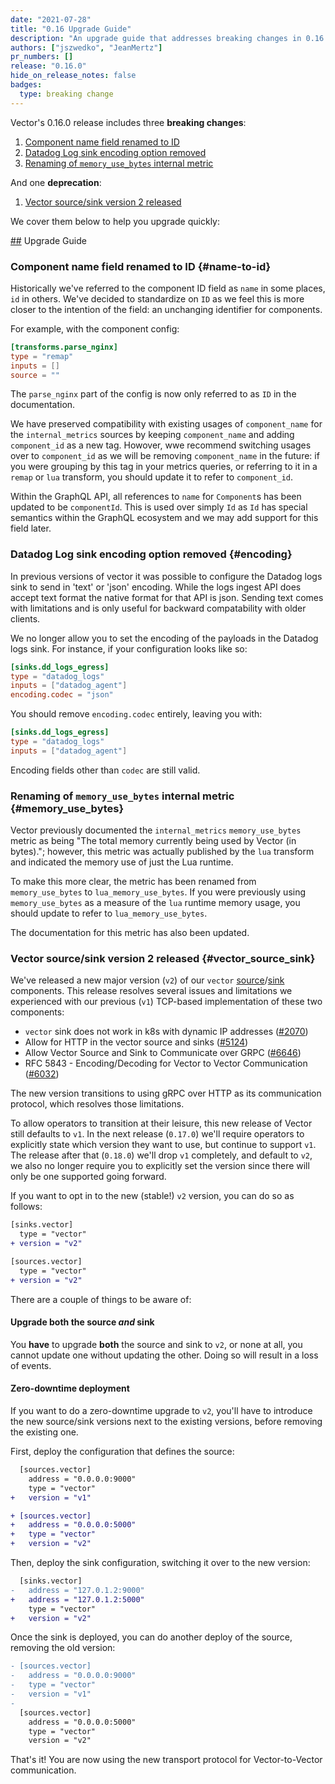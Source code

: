 ```yaml
---
date: "2021-07-28"
title: "0.16 Upgrade Guide"
description: "An upgrade guide that addresses breaking changes in 0.16.0"
authors: ["jszwedko", "JeanMertz"]
pr_numbers: []
release: "0.16.0"
hide_on_release_notes: false
badges:
  type: breaking change
---
```


Vector's 0.16.0 release includes three **breaking changes**:

1. [Component name field renamed to ID](#name-to-id)
1. [Datadog Log sink encoding option removed](#encoding)
1. [Renaming of `memory_use_bytes` internal metric](#memory_use_bytes)

And one **deprecation**:

1. [Vector source/sink version 2 released](#vector_source_sink)

We cover them below to help you upgrade quickly:

[##](##) Upgrade Guide

### Component name field renamed to ID {#name-to-id}

Historically we've referred to the component ID field as `name` in some places, `id` in others. We've decided to
standardize on `ID` as we feel this is more closer to the intention of the field: an unchanging identifier for
components.

For example, with the component config:

```toml
[transforms.parse_nginx]
type = "remap"
inputs = []
source = ""
```

The `parse_nginx` part of the config is now only referred to as `ID` in the documentation.

We have preserved compatibility with existing usages of `component_name` for the `internal_metrics` sources by keeping
`component_name` and adding `component_id` as a new tag. Howover, wwe recommend switching usages over to `component_id`
as we will be removing `component_name` in the future: if you were grouping by this tag in your metrics queries, or
referring to it in a `remap` or `lua` transform, you should update it to refer to `component_id`.

Within the GraphQL API, all references to `name` for `Component`s has been updated to be `componentId`. This is used
over simply `Id` as `Id` has special semantics within the GraphQL ecosystem and we may add support for this field later.

### Datadog Log sink encoding option removed {#encoding}

In previous versions of vector it was possible to configure the Datadog logs
sink to send in 'text' or 'json' encoding. While the logs ingest API does accept
text format the native format for that API is json. Sending text comes with
limitations and is only useful for backward compatability with older clients.

We no longer allow you to set the encoding of the payloads in the Datadog logs
sink. For instance, if your configuration looks like so:

```toml
[sinks.dd_logs_egress]
type = "datadog_logs"
inputs = ["datadog_agent"]
encoding.codec = "json"
```

You should remove `encoding.codec` entirely, leaving you with:

```toml
[sinks.dd_logs_egress]
type = "datadog_logs"
inputs = ["datadog_agent"]
```

Encoding fields other than `codec` are still valid.

### Renaming of `memory_use_bytes` internal metric {#memory_use_bytes}

Vector previously documented the `internal_metrics` `memory_use_bytes` metric as
being "The total memory currently being used by Vector (in bytes)."; however,
this metric was actually published by the `lua` transform and indicated the
memory use of just the Lua runtime.

To make this more clear, the metric has been renamed from `memory_use_bytes` to
`lua_memory_use_bytes`. If you were previously using `memory_use_bytes` as
a measure of the `lua` runtime memory usage, you should update to refer to
`lua_memory_use_bytes`.

The documentation for this metric has also been updated.

### Vector source/sink version 2 released {#vector_source_sink}

We've released a new major version (`v2`) of our `vector` [source][]/[sink][]
components. This release resolves several issues and limitations we experienced
with our previous (`v1`) TCP-based implementation of these two components:

- `vector` sink does not work in k8s with dynamic IP addresses ([#2070][])
- Allow for HTTP in the vector source and sinks ([#5124][])
- Allow Vector Source and Sink to Communicate over GRPC ([#6646][])
- RFC 5843 - Encoding/Decoding for Vector to Vector Communication ([#6032][])

The new version transitions to using gRPC over HTTP as its communication
protocol, which resolves those limitations.

To allow operators to transition at their leisure, this new release of Vector
still defaults to `v1`. In the next release (`0.17.0`) we'll require operators
to explicitly state which version they want to use, but continue to support
`v1`. The release after that (`0.18.0`) we'll drop `v1` completely, and default
to `v2`, we also no longer require you to explicitly set the version since there
will only be one supported going forward.

If you want to opt in to the new (stable!) `v2` version, you can do so as
follows:

```diff
[sinks.vector]
  type = "vector"
+ version = "v2"

[sources.vector]
  type = "vector"
+ version = "v2"
```

There are a couple of things to be aware of:

#### Upgrade both the source _and_ sink

You **have** to upgrade **both** the source and sink to `v2`, or none at all,
you cannot update one without updating the other. Doing so will result in a loss
of events.

#### Zero-downtime deployment

If you want to do a zero-downtime upgrade to `v2`, you'll have to introduce the
new source/sink versions next to the existing versions, before removing the
existing one.

First, deploy the configuration that defines the source:

```diff
  [sources.vector]
    address = "0.0.0.0:9000"
    type = "vector"
+   version = "v1"

+ [sources.vector]
+   address = "0.0.0.0:5000"
+   type = "vector"
+   version = "v2"
```

Then, deploy the sink configuration, switching it over to the new version:

```diff
  [sinks.vector]
-   address = "127.0.1.2:9000"
+   address = "127.0.1.2:5000"
    type = "vector"
+   version = "v2"
```

Once the sink is deployed, you can do another deploy of the source, removing the
old version:

```diff
- [sources.vector]
-   address = "0.0.0.0:9000"
-   type = "vector"
-   version = "v1"
-
  [sources.vector]
    address = "0.0.0.0:5000"
    type = "vector"
    version = "v2"
```

That's it! You are now using the new transport protocol for Vector-to-Vector
communication.

[source]: https://vector.dev/docs/reference/configuration/sources/vector/
[sink]: https://vector.dev/docs/reference/configuration/sinks/vector/
[#2070]: https://github.com/timberio/vector/issues/2070
[#5124]: https://github.com/timberio/vector/issues/5124
[#6646]: https://github.com/timberio/vector/issues/6646
[#6032]: https://github.com/timberio/vector/pull/6032
